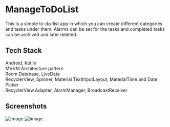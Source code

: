 # ManageToDoList

This is a simple to-do-list app in which you can create different categories and tasks under them. 
Alarms can be set for the tasks and completed tasks can be archived and later deleted.

## Tech Stack
Android, Kotlin     
MVVM Architecture pattern     
Room Database, LiveData    
RecyclerView, Spinner, Material TextInputLayout, MaterialTime and Date Picker    
RecyclerView.Adapter, AlarmManager, BroadcastReceiver
  



## Screenshots
![image](https://github.com/SandhyaNBhat/ManageToDoList/assets/97033286/97fc09a2-d5b2-435f-9df4-24c069c573c1)
![image](https://github.com/SandhyaNBhat/ManageToDoList/assets/97033286/58d47f94-e6c9-42be-9e5a-5c5b5bc0ab81)


